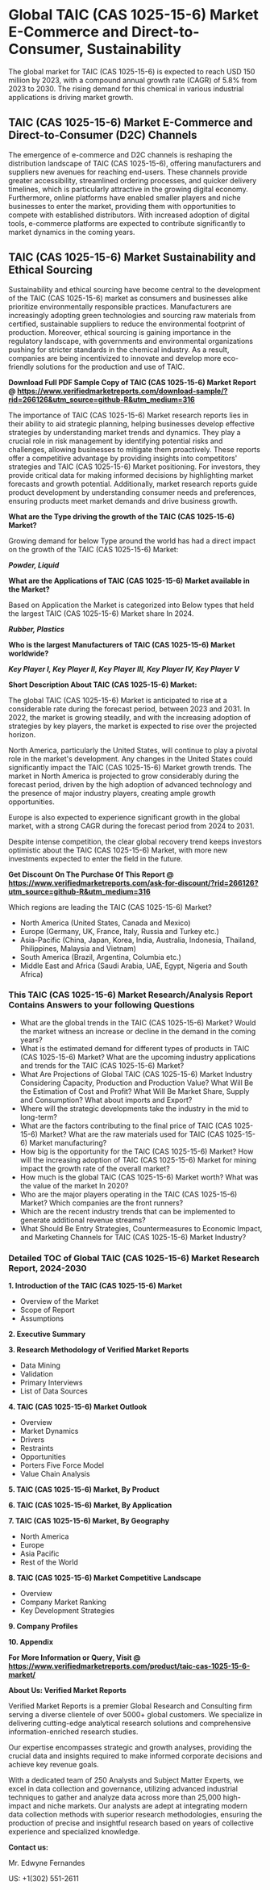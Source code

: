 <h1>Global TAIC (CAS 1025-15-6) Market E-Commerce and Direct-to-Consumer, Sustainability</h1><p class=""><p>The global market for TAIC (CAS 1025-15-6) is expected to reach USD 150 million by 2023, with a compound annual growth rate (CAGR) of 5.8% from 2023 to 2030. The rising demand for this chemical in various industrial applications is driving market growth.</p><h2>TAIC (CAS 1025-15-6) Market E-Commerce and Direct-to-Consumer (D2C) Channels</h2><p>The emergence of e-commerce and D2C channels is reshaping the distribution landscape of TAIC (CAS 1025-15-6), offering manufacturers and suppliers new avenues for reaching end-users. These channels provide greater accessibility, streamlined ordering processes, and quicker delivery timelines, which is particularly attractive in the growing digital economy. Furthermore, online platforms have enabled smaller players and niche businesses to enter the market, providing them with opportunities to compete with established distributors. With increased adoption of digital tools, e-commerce platforms are expected to contribute significantly to market dynamics in the coming years.</p><h2>TAIC (CAS 1025-15-6) Market Sustainability and Ethical Sourcing</h2><p>Sustainability and ethical sourcing have become central to the development of the TAIC (CAS 1025-15-6) market as consumers and businesses alike prioritize environmentally responsible practices. Manufacturers are increasingly adopting green technologies and sourcing raw materials from certified, sustainable suppliers to reduce the environmental footprint of production. Moreover, ethical sourcing is gaining importance in the regulatory landscape, with governments and environmental organizations pushing for stricter standards in the chemical industry. As a result, companies are being incentivized to innovate and develop more eco-friendly solutions for the production and use of TAIC.</p></p><p class=""><strong>Download Full PDF Sample Copy of TAIC (CAS 1025-15-6) Market Report @ <a href="https://www.verifiedmarketreports.com/download-sample/?rid=266126&utm_source=github-R&utm_medium=316" target="_blank">https://www.verifiedmarketreports.com/download-sample/?rid=266126&utm_source=github-R&utm_medium=316</a></strong></p><p>The importance of&nbsp;TAIC (CAS 1025-15-6) Market research reports lies in their ability to aid strategic planning, helping businesses develop effective strategies by understanding market trends and dynamics. They play a crucial role in risk management by identifying potential risks and challenges, allowing businesses to mitigate them proactively. These reports offer a competitive advantage by providing insights into competitors' strategies and TAIC (CAS 1025-15-6) Market positioning. For investors, they provide critical data for making informed decisions by highlighting market forecasts and growth potential. Additionally, market research reports guide product development by understanding consumer needs and preferences, ensuring products meet market demands and drive business growth.</p><p><strong>What are the&nbsp;Type driving the growth of the TAIC (CAS 1025-15-6) Market?</strong></p><p id="" class="">Growing demand for below Type around the world has had a direct impact on the growth of the TAIC (CAS 1025-15-6) Market:</p><p class=""><em><strong>Powder, Liquid</strong></em></p><p class=""><strong>What are the&nbsp;Applications&nbsp;of TAIC (CAS 1025-15-6) Market available in the Market?</strong></p><p id="" class="">Based on Application the Market is categorized into Below types that held the largest TAIC (CAS 1025-15-6) Market share In 2024.</p><p class=""><em><strong>Rubber, Plastics</strong></em></p><p class=""><strong>Who is the largest Manufacturers of TAIC (CAS 1025-15-6) Market worldwide?</strong></p><p><em><strong>Key Player I, Key Player II, Key Player III, Key Player IV, Key Player V</strong></em></p><p id="" class=""><strong>Short Description About TAIC (CAS 1025-15-6) Market:</strong></p><p>The global TAIC (CAS 1025-15-6) Market is anticipated to rise at a considerable rate during the forecast period, between 2023 and 2031. In 2022, the market is growing steadily, and with the increasing adoption of strategies by key players, the market is expected to rise over the projected horizon.</p><p>North America, particularly the United States, will continue to play a pivotal role in the market's development. Any changes in the United States could significantly impact the TAIC (CAS 1025-15-6) Market growth trends. The market in North America is projected to grow considerably during the forecast period, driven by the high adoption of advanced technology and the presence of major industry players, creating ample growth opportunities.</p><p>Europe is also expected to experience significant growth in the global market, with a strong CAGR during the forecast period from 2024 to 2031.</p><p>Despite intense competition, the clear global recovery trend keeps investors optimistic about the TAIC (CAS 1025-15-6) Market, with more new investments expected to enter the field in the future.</p><p id="" class=""><strong>Get Discount On The Purchase Of This Report @ <a href="https://www.verifiedmarketreports.com/ask-for-discount/?rid=266126?utm_source=github-R&utm_medium=316" target="_blank">https://www.verifiedmarketreports.com/ask-for-discount/?rid=266126?utm_source=github-R&utm_medium=316</a></strong></p><p class="">Which regions are leading the TAIC (CAS 1025-15-6) Market?</p><ul><li>North America (United States, Canada and Mexico)</li><li>Europe (Germany, UK, France, Italy, Russia and Turkey etc.)</li><li>Asia-Pacific (China, Japan, Korea, India, Australia, Indonesia, Thailand, Philippines, Malaysia and Vietnam)</li><li>South America (Brazil, Argentina, Columbia etc.)</li><li>Middle East and Africa (Saudi Arabia, UAE, Egypt, Nigeria and South Africa)</li></ul><h3 id="" class="">This TAIC (CAS 1025-15-6) Market Research/Analysis Report Contains Answers to your following Questions</h3><ul><li>What are the global trends in the TAIC (CAS 1025-15-6) Market? Would the market witness an increase or decline in the demand in the coming years?</li><li>What is the estimated demand for different types of products in TAIC (CAS 1025-15-6) Market? What are the upcoming industry applications and trends for the TAIC (CAS 1025-15-6) Market?</li><li>What Are Projections of Global TAIC (CAS 1025-15-6) Market Industry Considering Capacity, Production and Production Value? What Will Be the Estimation of Cost and Profit? What Will Be Market Share, Supply and Consumption? What about imports and Export?</li><li>Where will the strategic developments take the industry in the mid to long-term?</li><li>What are the factors contributing to the final price of TAIC (CAS 1025-15-6) Market? What are the raw materials used for TAIC (CAS 1025-15-6) Market manufacturing?</li><li>How big is the opportunity for the TAIC (CAS 1025-15-6) Market? How will the increasing adoption of TAIC (CAS 1025-15-6) Market for mining impact the growth rate of the overall market?</li><li>How much is the global TAIC (CAS 1025-15-6) Market worth? What was the value of the market In 2020?</li><li>Who are the major players operating in the TAIC (CAS 1025-15-6) Market? Which companies are the front runners?</li><li>Which are the recent industry trends that can be implemented to generate additional revenue streams?</li><li>What Should Be Entry Strategies, Countermeasures to Economic Impact, and Marketing Channels for TAIC (CAS 1025-15-6) Market Industry?</li></ul><h3 id="" class="">Detailed TOC of Global TAIC (CAS 1025-15-6) Market Research Report, 2024-2030</h3><p id="" class=""><strong>1. Introduction of the TAIC (CAS 1025-15-6) Market</strong></p><ul><li>Overview of the Market</li><li>Scope of Report</li><li>Assumptions</li></ul><p id="" class=""><strong>2. Executive Summary</strong></p><p id="" class=""><strong>3. Research Methodology of Verified Market Reports</strong></p><ul><li>Data Mining</li><li>Validation</li><li>Primary Interviews</li><li>List of Data Sources</li></ul><p id="" class=""><strong>4. TAIC (CAS 1025-15-6) Market Outlook</strong></p><ul><li>Overview</li><li>Market Dynamics</li><li>Drivers</li><li>Restraints</li><li>Opportunities</li><li>Porters Five Force Model</li><li>Value Chain Analysis</li></ul><p id="" class=""><strong>5. TAIC (CAS 1025-15-6) Market, By Product</strong></p><p id="" class=""><strong>6. TAIC (CAS 1025-15-6) Market, By Application</strong></p><p id="" class=""><strong>7. TAIC (CAS 1025-15-6) Market, By Geography</strong></p><ul><li>North America</li><li>Europe</li><li>Asia Pacific</li><li>Rest of the World</li></ul><p id="" class=""><strong>8. TAIC (CAS 1025-15-6) Market Competitive Landscape</strong></p><ul><li>Overview</li><li>Company Market Ranking</li><li>Key Development Strategies</li></ul><p id="" class=""><strong>9. Company Profiles</strong></p><p id="" class=""><strong>10. Appendix</strong></p><p id="" class=""><strong>For More Information or Query, Visit @ <a href="https://www.verifiedmarketreports.com/product/taic-cas-1025-15-6-market/" target="_blank">https://www.verifiedmarketreports.com/product/taic-cas-1025-15-6-market/</a></strong></p><p id="" class=""><strong>About Us: Verified Market Reports</strong></p><p id="" class="">Verified Market Reports is a premier Global Research and Consulting firm serving a diverse clientele of over 5000+ global customers. We specialize in delivering cutting-edge analytical research solutions and comprehensive information-enriched research studies.</p><p id="" class="">Our expertise encompasses strategic and growth analyses, providing the crucial data and insights required to make informed corporate decisions and achieve key revenue goals.</p><p id="" class="">With a dedicated team of 250 Analysts and Subject Matter Experts, we excel in data collection and governance, utilizing advanced industrial techniques to gather and analyze data across more than 25,000 high-impact and niche markets. Our analysts are adept at integrating modern data collection methods with superior research methodologies, ensuring the production of precise and insightful research based on years of collective experience and specialized knowledge.</p><p id="" class=""><strong>Contact us:</strong></p><p id="" class="">Mr. Edwyne Fernandes</p><p id="" class="">US: +1(302) 551-2611</p>